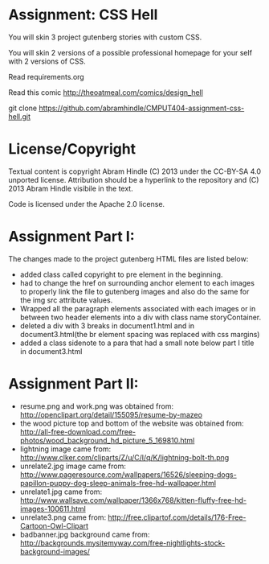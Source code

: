 Assignment: CSS Hell
====================

You will skin 3 project gutenberg stories with custom CSS.

You will skin 2 versions of a possible professional homepage for your
self with 2 versions of CSS.

Read requirements.org

Read this comic http://theoatmeal.com/comics/design_hell

git clone https://github.com/abramhindle/CMPUT404-assignment-css-hell.git

License/Copyright
=================

Textual content is copyright Abram Hindle (C) 2013 under the CC-BY-SA
4.0 unported license. Attribution should be a hyperlink to the
repository and (C) 2013 Abram Hindle visibile in the text.

Code is licensed under the Apache 2.0 license.

Assignment Part I:
==================

The changes made to the project gutenberg HTML files are listed below:
- added class called copyright to pre element in the beginning.
- had to change the href on surrounding anchor element to each images to
properly link the file to gutenberg images and also do the same for the 
img src attribute values.
- Wrapped all the paragraph elements associated with each images or in
 between two header elements into a div with class name storyContainer.
- deleted a div with 3 breaks in document1.html and in document3.html(the br element spacing was replaced with css margins)
- added a class sidenote to a para that had a small note below part I title in document3.html

Assignment Part II:
===================
- resume.png and work.png was obtained from:
http://openclipart.org/detail/155095/resume-by-mazeo
- the wood picture top and bottom of the website was obtained from:
http://all-free-download.com/free-photos/wood_background_hd_picture_5_169810.html
- lightning image came from:
http://www.clker.com/cliparts/Z/u/C/l/q/K/lightning-bolt-th.png
- unrelate2.jpg image came from:
http://www.pageresource.com/wallpapers/16526/sleeping-dogs-papillon-puppy-dog-sleep-animals-free-hd-wallpaper.html
- unrelate1.jpg came from:
http://www.wallsave.com/wallpaper/1366x768/kitten-fluffy-free-hd-images-100611.html
- unrelate3.png came from:
http://free.clipartof.com/details/176-Free-Cartoon-Owl-Clipart
- badbanner.jpg background came from:
http://backgrounds.mysitemyway.com/free-nightlights-stock-background-images/
